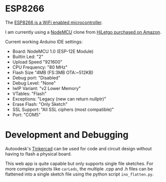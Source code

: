 # ESP8266

The [ESP8266 is a WiFi enabled microcontroller](https://en.wikipedia.org/wiki/ESP8266).

I am currently using a [NodeMCU](https://en.wikipedia.org/wiki/NodeMCU) clone from [HiLetgo purchased on Amazon](https://www.amazon.com/gp/product/B081CSJV2V).

Current working Arduino IDE settings:
- Board: NodeMCU 1.0 (ESP-12E Module)
- Builtin Led: "2"
- Upload Speed "921600"
- CPU Frequency: "80 MHz"
- Flash Size "4MB (FS:3MB OTA:~512KB)
- Debug port: "Disabled"
- Debug Level: "None"
- IwIP Variant: "v2 Lower Memory"
- VTables: "Flash"
- Exceptions: "Legacy (new can return nullptr)"
- Erase Flash: "Only Sketch"
- SSL Support: "All SSL ciphers (most compatible)"
- Port: "COM5"


# Development and Debugging
Autoodesk's [Tinkercad](https://www.tinkercad.com/) can be used for code and circuit design without having to flash a physical board.

This web app is quite capable but only supports single file sketches. For more complex projects like `carLeds`, the multiple .cpp and .h files can be flattened into a single sketch file using the python script `ino_flatten.py`.